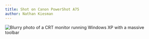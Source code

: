 ```yaml
---
title: Shot on Canon PowerShot A75
author: Nathan Kiesman
---
```


<img src="../shot_on_canon_powershot_a75.png" alt="Blurry photo of a CRT monitor running Windows XP with a massive toolbar">